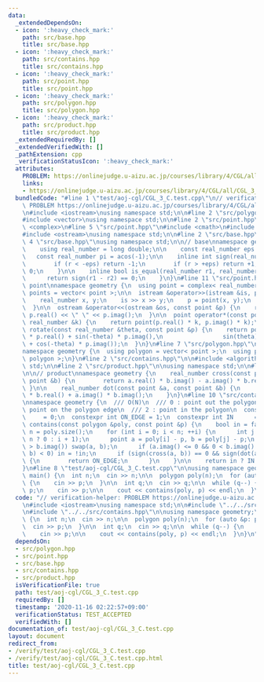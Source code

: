 ```yaml
---
data:
  _extendedDependsOn:
  - icon: ':heavy_check_mark:'
    path: src/base.hpp
    title: src/base.hpp
  - icon: ':heavy_check_mark:'
    path: src/contains.hpp
    title: src/contains.hpp
  - icon: ':heavy_check_mark:'
    path: src/point.hpp
    title: src/point.hpp
  - icon: ':heavy_check_mark:'
    path: src/polygon.hpp
    title: src/polygon.hpp
  - icon: ':heavy_check_mark:'
    path: src/product.hpp
    title: src/product.hpp
  _extendedRequiredBy: []
  _extendedVerifiedWith: []
  _pathExtension: cpp
  _verificationStatusIcon: ':heavy_check_mark:'
  attributes:
    PROBLEM: https://onlinejudge.u-aizu.ac.jp/courses/library/4/CGL/all/CGL_3_C
    links:
    - https://onlinejudge.u-aizu.ac.jp/courses/library/4/CGL/all/CGL_3_C
  bundledCode: "#line 1 \"test/aoj-cgl/CGL_3_C.test.cpp\"\n// verification-helper:\
    \ PROBLEM https://onlinejudge.u-aizu.ac.jp/courses/library/4/CGL/all/CGL_3_C\n\
    \n#include <iostream>\nusing namespace std;\n\n#line 2 \"src/polygon.hpp\"\n\n\
    #include <vector>\nusing namespace std;\n\n#line 2 \"src/point.hpp\"\n\n#include\
    \ <complex>\n#line 5 \"src/point.hpp\"\n#include <cmath>\n#include <istream>\n\
    #include <ostream>\nusing namespace std;\n\n#line 2 \"src/base.hpp\"\n\n#line\
    \ 4 \"src/base.hpp\"\nusing namespace std;\n\n// base\nnamespace geometry {\n\
    \    using real_number = long double;\n\n    const real_number eps = 1e-9;\n \
    \   const real_number pi = acos(-1);\n\n    inline int sign(real_number r) {\n\
    \        if (r < -eps) return -1;\n        if (r > +eps) return +1;\n        return\
    \ 0;\n    }\n\n    inline bool is_equal(real_number r1, real_number r2) {\n  \
    \      return sign(r1 - r2) == 0;\n    }\n}\n#line 11 \"src/point.hpp\"\n\n//\
    \ point\nnamespace geometry {\n  using point = complex< real_number >;\n  using\
    \ points = vector< point >;\n\n  istream &operator>>(istream &is, point &p) {\n\
    \    real_number x, y;\n    is >> x >> y;\n    p = point(x, y);\n    return is;\n\
    \  }\n\n  ostream &operator<<(ostream &os, const point &p) {\n    return os <<\
    \ p.real() << \" \" << p.imag();\n  }\n\n  point operator*(const point &p, const\
    \ real_number &k) {\n    return point(p.real() * k, p.imag() * k);\n  }\n\n  point\
    \ rotate(const real_number &theta, const point &p) {\n    return point(cos(theta)\
    \ * p.real() + sin(-theta) * p.imag(),\n                 sin(theta) * p.real()\
    \ + cos(-theta) * p.imag());\n  }\n}\n#line 7 \"src/polygon.hpp\"\n\n// polygon\n\
    namespace geometry {\n  using polygon = vector< point >;\n  using polygons = vector<\
    \ polygon >;\n}\n#line 2 \"src/contains.hpp\"\n\n#include <algorithm>\nusing namespace\
    \ std;\n\n#line 2 \"src/product.hpp\"\n\nusing namespace std;\n\n#line 6 \"src/product.hpp\"\
    \n\n// product\nnamespace geometry {\n    real_number cross(const point &a, const\
    \ point &b) {\n        return a.real() * b.imag() - a.imag() * b.real();\n   \
    \ }\n\n    real_number dot(const point &a, const point &b) {\n        return a.real()\
    \ * b.real() + a.imag() * b.imag();\n    }\n}\n#line 10 \"src/contains.hpp\"\n\
    \nnamespace geometry {\n  /// O(N)\n  /// 0 : point out the polygon\n  /// 1 :\
    \ point on the polygon edge\n  /// 2 : point in the polygon\n  constexpr int OUT\
    \     = 0;\n  constexpr int ON_EDGE = 1;\n  constexpr int IN      = 2;\n  int\
    \ contains(const polygon &poly, const point &p) {\n    bool in = false;\n    int\
    \ n = poly.size();\n    for (int i = 0; i < n; ++i) {\n      int j = (i + 1 ==\
    \ n ? 0 : i + 1);\n      point a = poly[i] - p, b = poly[j] - p;\n      if (a.imag()\
    \ > b.imag()) swap(a, b);\n      if (a.imag() <= 0 && 0 < b.imag() && cross(a,\
    \ b) < 0) in = !in;\n      if (sign(cross(a, b)) == 0 && sign(dot(a, b)) <= 0)\
    \ {\n        return ON_EDGE;\n      }\n    }\n\n    return in ? IN : OUT;\n  }\n\
    }\n#line 8 \"test/aoj-cgl/CGL_3_C.test.cpp\"\n\nusing namespace geometry;\nint\
    \ main() {\n  int n;\n  cin >> n;\n\n  polygon poly(n);\n  for (auto &p: poly)\
    \ {\n    cin >> p;\n  }\n\n  int q;\n  cin >> q;\n\n  while (q--) {\n    point\
    \ p;\n    cin >> p;\n\n    cout << contains(poly, p) << endl;\n  }\n}\n"
  code: "// verification-helper: PROBLEM https://onlinejudge.u-aizu.ac.jp/courses/library/4/CGL/all/CGL_3_C\n\
    \n#include <iostream>\nusing namespace std;\n\n#include \"../../src/polygon.hpp\"\
    \n#include \"../../src/contains.hpp\"\n\nusing namespace geometry;\nint main()\
    \ {\n  int n;\n  cin >> n;\n\n  polygon poly(n);\n  for (auto &p: poly) {\n  \
    \  cin >> p;\n  }\n\n  int q;\n  cin >> q;\n\n  while (q--) {\n    point p;\n\
    \    cin >> p;\n\n    cout << contains(poly, p) << endl;\n  }\n}\n"
  dependsOn:
  - src/polygon.hpp
  - src/point.hpp
  - src/base.hpp
  - src/contains.hpp
  - src/product.hpp
  isVerificationFile: true
  path: test/aoj-cgl/CGL_3_C.test.cpp
  requiredBy: []
  timestamp: '2020-11-16 02:22:57+09:00'
  verificationStatus: TEST_ACCEPTED
  verifiedWith: []
documentation_of: test/aoj-cgl/CGL_3_C.test.cpp
layout: document
redirect_from:
- /verify/test/aoj-cgl/CGL_3_C.test.cpp
- /verify/test/aoj-cgl/CGL_3_C.test.cpp.html
title: test/aoj-cgl/CGL_3_C.test.cpp
---
```

